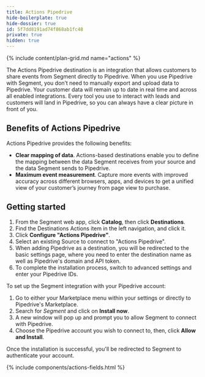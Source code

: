```yaml
---
title: Actions Pipedrive
hide-boilerplate: true
hide-dossier: true
id: 5f7dd8191ad74f868ab1fc48
private: true
hidden: true
---
```


{% include content/plan-grid.md name="actions" %}

The Actions Pipedrive destination is an integration that allows customers to share events from Segment directly to Pipedrive. When you use Pipedrive with Segment, you don’t need to manually export and upload data to Pipedrive. Your customer data will remain up to date in real time and across all enabled integrations. Every tool you use to interact with leads and customers will land in Pipedrive, so you can always have a clear picture in front of you.

## Benefits of Actions Pipedrive

Actions Pipedrive provides the following benefits:

- **Clear mapping of data**.  Actions-based destinations enable you to define the mapping between the data Segment receives from your source and the data Segment sends to Pipedrive.
- **Maximum event measurement**. Capture more events with improved accuracy across different browsers, apps, and devices to get a unified view of your customer’s journey from page view to purchase.

## Getting started

1. From the Segment web app, click **Catalog**, then click **Destinations**.
2. Find the Destinations Actions item in the left navigation, and click it.
3. Click **Configure "Actions Pipedrive"**.
4. Select an existing Source to connect to "Actions Pipedrive".
5. When adding Pipedrive as a destination, you will be redirected to the basic settings page, where you need to enter the destination name as well as Pipedrive's domain and API token.
6. To complete the installation process, switch to advanced settings and enter your Pipedrive IDs.

To set up the Segment integration with your Pipedrive account:
1. Go to either your Marketplace menu within your settings or directly to Pipedrive's Marketplace.
2. Search for *Segment* and click on **Install now**.
3. A new window will pop up and prompt you to allow Segment to connect with Pipedrive.
4. Choose the Pipedrive account you wish to connect to, then, click **Allow and Install**.

Once the installation is successful, you'll be redirected to Segment to authenticate your account.

{% include components/actions-fields.html %}


